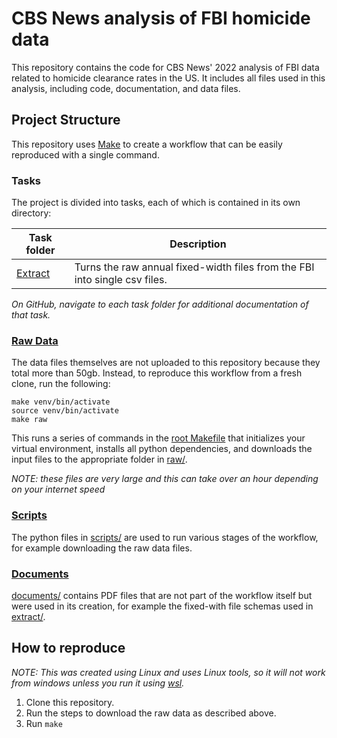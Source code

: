 # CBS News analysis of FBI homicide data

This repository contains the code for CBS News' 2022 analysis of FBI data related to homicide clearance rates in the US. It includes all files used in this analysis, including code, documentation, and data files. 

## Project Structure

This repository uses [Make](https://www.gnu.org/software/make/) to create a workflow that can be easily reproduced with a single command. 

### Tasks

The project is divided into tasks, each of which is contained in its own directory:

| Task folder         | Description                                                                |
| ------------------- | -------------------------------------------------------------------------- |
| [Extract](extract/) | Turns the raw annual fixed-width files from the FBI into single csv files. |

*On GitHub, navigate to each task folder for additional documentation of that task.*

### [Raw Data](raw/)

The data files themselves are not uploaded to this repository because they total more than 50gb. Instead, to reproduce this workflow from a fresh clone, run the following:

```shell
make venv/bin/activate
source venv/bin/activate
make raw
```

This runs a series of commands in the [root Makefile](Makefile) that initializes your virtual environment, installs all python dependencies, and downloads the input files to the appropriate folder in [raw/](raw/).

*NOTE: these files are very large and this can take over an hour depending on your internet speed*

### [Scripts](scripts/)

The python files in [scripts/](scripts/) are used to run various stages of the workflow, for example downloading the raw data files. 

### [Documents](documents/)

[documents/](documents/) contains PDF files that are not part of the workflow itself but were used in its creation, for example the fixed-with file schemas used in [extract/](extract/).

## How to reproduce

*NOTE: This was created using Linux and uses Linux tools, so it will not work from windows unless you run it using [wsl](https://docs.microsoft.com/en-us/windows/wsl/about).*

1. Clone this repository.
2. Run the steps to download the raw data as described above.
3. Run `make`
